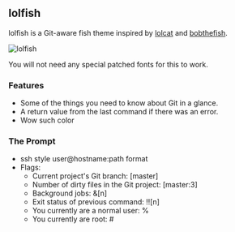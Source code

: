 ## lolfish

lolfish is a Git-aware fish theme inspired by [lolcat][lolcat] and [bobthefish][bobthefish].

![lolfish][screenshot]

You will not need any special patched fonts for this to work.


### Features

 * Some of the things you need to know about Git in a glance.
 * A return value from the last command if there was an error.
 * Wow such color


### The Prompt

 * ssh style user@hostname:path format
 * Flags:
     * Current project's Git branch: [master]
     * Number of dirty files in the Git project: [master:3]
     * Background jobs: &[n]
     * Exit status of previous command: !![n]
     * You currently are a normal user: %
     * You currently are root: #

[screenshot]: http://i.imgur.com/InJELf3.png
[lolcat]:     https://github.com/tehmaze/lolcat
[bobthefish]: https://github.com/bpinto/oh-my-fish/tree/master/themes/bobthefish  
